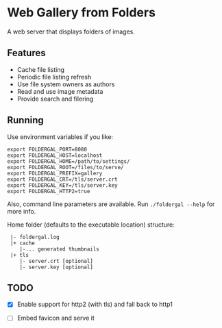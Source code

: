 Web Gallery from Folders
===

A web server that displays folders of images.

Features
---

* Cache file listing
* Periodic file listing refresh
* Use file system owners as authors
* Read and use image metadata
* Provide search and filering


Running
---

Use environment variables if you like:
```
export FOLDERGAL_PORT=8080
export FOLDERGAL_HOST=localhost
export FOLDERGAL_HOME=/path/to/settings/
export FOLDERGAL_ROOT=/files/to/serve/
export FOLDERGAL_PREFIX=gallery
export FOLDERGAL_CRT=/tls/server.crt
export FOLDERGAL_KEY=/tls/server.key
export FOLDERGAL_HTTP2=true
```

Also, command line parameters are available.
Run `./foldergal --help` for more info.

Home folder (defaults to the executable location) structure:
```
 |- foldergal.log
 |+ cache
    |-... generated thumbnails
 |+ tls
    |- server.crt [optional]
    |- server.key [optional]
```

TODO
---

* [x] Enable support for http2 (with tls) and fall back to http1
* [ ] Embed favicon and serve it

